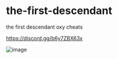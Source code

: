 # the-first-descendant
the first descendant oxy cheats


https://discord.gg/b6y7ZBX63x

![image](https://github.com/user-attachments/assets/c713e1b1-d177-4e76-ae16-d5f64917bd1c)
